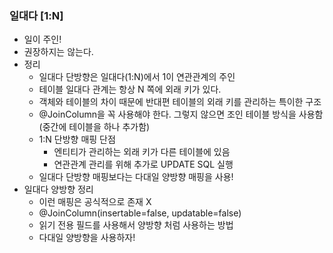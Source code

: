### 일대다 [1:N]
- 일이 주인!
- 권장하지는 않는다.
- 정리
    - 일대다 단방향은 일대다(1:N)에서 1이 연관관계의 주인
    - 테이블 일대다 관계는 항상 N 쪽에 외래 키가 있다.
    - 객체와 테이블의 차이 때문에 반대편 테이블의 외래 키를 관리하는 특이한 구조
    - @JoinColumn을 꼭 사용해야 한다. 그렇지 않으면 조인 테이블 방식을 사용함 (중간에 테이블을 하나 추가함)
    - 1:N 단방향 매핑 단점
      - 엔티티가 관리하는 외래 키가 다른 테이블에 있음
      - 연관관계 관리를 위해 추가로 UPDATE SQL 실행
    - 일대다 단방향 매핑보다는 다대일 양방향 매핑을 사용!
- 일대다 양방향 정리
    - 이런 매핑은 공식적으로 존재 X
    - @JoinColumn(insertable=false, updatable=false)
    - 읽기 전용 필드를 사용해서 양방향 처럼 사용하는 방법
    - 다대일 양방향을 사용하자!